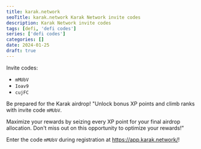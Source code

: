 ```yaml
---
title: karak.network
seoTitle: karak.network Karak Network invite codes
description: Karak Network invite codes
tags: [defi, 'defi codes']
series: ['defi codes']
categories: []
date: 2024-01-25
draft: true
---
```


Invite codes:

- `mMUbV`
- `Ioav9`
- `cujFC`

Be prepared for the Karak airdrop! "Unlock bonus XP points and climb ranks with invite code `mMUbV`.

Maximize your rewards by seizing every XP point for your final airdrop allocation. Don't miss out on this opportunity to optimize your rewards!"

Enter the code `mMUbV` during registration at <https://app.karak.network/>!
